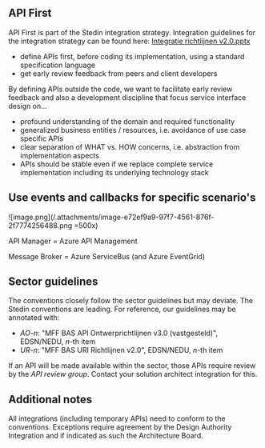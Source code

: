 ## API First

API First is part of the Stedin integration strategy. Integration guidelines for the integration strategy can be found here: [Integratie richtlijnen v2.0.pptx](https://stedingroep.sharepoint.com/sites/scs-apd001/01/Gedeelde%20%20documenten/API-management/Integratie%20richtlijnen%20v2.0.pptx)

- define APIs first, before coding its implementation, using a standard specification language
- get early review feedback from peers and client developers

By defining APIs outside the code, we want to facilitate early review feedback and also a development discipline that focus service interface design on…

- profound understanding of the domain and required functionality
- generalized business entities / resources, i.e. avoidance of use case specific APIs
- clear separation of WHAT vs. HOW concerns, i.e. abstraction from implementation aspects
- APIs should be stable even if we replace complete service implementation including its underlying technology stack

## Use events and callbacks for specific scenario's

![image.png](/.attachments/image-e72ef9a9-97f7-4561-876f-2f7774256488.png =500x)

API Manager = Azure API Management

Message Broker = Azure ServiceBus (and Azure EventGrid)

## Sector guidelines

The conventions closely follow the sector guidelines but may deviate. The Stedin conventions are leading. For reference, our guidelines may be annotated with:

- *AO-n*: "MFF BAS API Ontwerprichtlijnen v3.0 (vastgesteld)", EDSN/NEDU, *n*-th item
- *UR-n*: "MFF BAS URI Richtlijnen v2.0", EDSN/NEDU, *n*-th item

If an API will be made available within the sector, those APIs require review by the *API review group*. Contact your solution architect integration for this.

## Additional notes

All integrations (including temporary APIs) need to conform to the conventions. Exceptions require agreement by the Design Authority Integration and if indicated as such the Architecture Board.